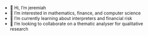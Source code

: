 - 👋 Hi, I’m jeremiah
- 👀 I’m interested in mathematics, finance, and computer science
- 🌱 I’m currently learning about interpreters and financial risk
- 💞️ I’m looking to collaborate on a thematic analyser for qualitative research

<!---
jeremiah1601/jeremiah1601 is a ✨ special ✨ repository because its `README.md` (this file) appears on your GitHub profile.
You can click the Preview link to take a look at your changes.
--->
